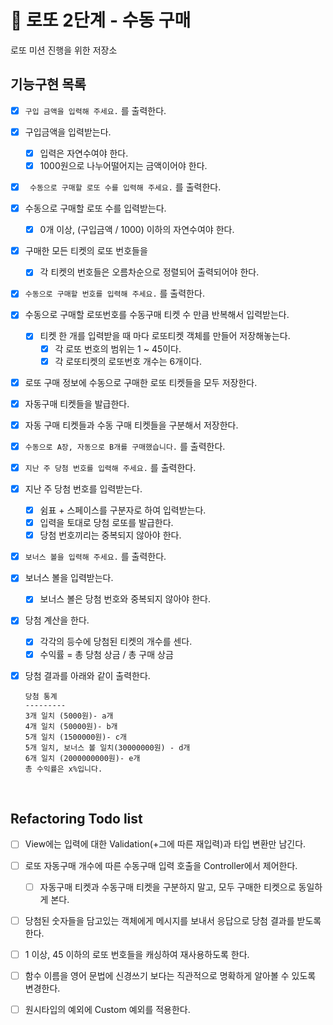 # 🚀 로또 2단계 - 수동 구매
로또 미션 진행을 위한 저장소

## 기능구현 목록

- [x] ``` 구입 금액을 입력해 주세요. ``` 를 출력한다.
  
- [x] 구입금액을 입력받는다.
  - [x] 입력은 자연수여야 한다.
  - [x] 1000원으로 나누어떨어지는 금액이어야 한다.
  
- [x] ``` 수동으로 구매할 로또 수를 입력해 주세요.``` 를 출력한다.


- [x] 수동으로 구매할 로또 수를 입력받는다.
  - [x] 0개 이상, (구입금액 / 1000) 이하의 자연수여야 한다.

- [x] 구매한 모든 티켓의 로또 번호들을
  - [x] 각 티켓의 번호들은 오름차순으로 정렬되어 출력되어야 한다.

- [x] ```수동으로 구매할 번호를 입력해 주세요.``` 를 출력한다.

- [x] 수동으로 구매할 로또번호를 수동구매 티켓 수 만큼 반복해서 입력받는다.
  - [x] 티켓 한 개를 입력받을 때 마다 로또티켓 객체를 만들어 저장해놓는다.
    - [x] 각 로또 번호의 범위는 1 ~ 45이다.
    - [x] 각 로또티켓의 로또번호 개수는 6개이다.
  
- [x] 로또 구매 정보에 수동으로 구매한 로또 티켓들을 모두 저장한다.

- [x] 자동구매 티켓들을 발급한다.
  
- [x] 자동 구매 티켓들과 수동 구매 티켓들을 구분해서 저장한다.

- [x] ```수동으로 A장, 자동으로 B개를 구매했습니다.``` 를 출력한다.

- [x] ```지난 주 당첨 번호를 입력해 주세요.``` 를 출력한다.

- [x] 지난 주 당첨 번호를 입력받는다.
  - [x] 쉼표 + 스페이스를 구분자로 하여 입력받는다.
  - [x] 입력을 토대로 당첨 로또를 발급한다.
  - [x] 당첨 번호끼리는 중복되지 않아야 한다.

- [x] ```보너스 볼을 입력해 주세요.``` 를 출력한다.

- [x] 보너스 볼을 입력받는다.
  - [x] 보너스 볼은 당첨 번호와 중복되지 않아야 한다.

- [x] 당첨 계산을 한다.
  - [x] 각각의 등수에 당첨된 티켓의 개수를 센다.
  - [x] 수익률 = 총 당첨 상금 / 총 구매 상금 

- [x] 당첨 결과를 아래와 같이 출력한다.
  ```
  당첨 통계
  ---------
  3개 일치 (5000원)- a개
  4개 일치 (50000원)- b개
  5개 일치 (1500000원)- c개
  5개 일치, 보너스 볼 일치(30000000원) - d개
  6개 일치 (2000000000원)- e개
  총 수익률은 x%입니다.
  ```

<br>

## Refactoring Todo list

- [ ] View에는 입력에 대한 Validation(+그에 따른 재입력)과 타입 변환만 남긴다.

- [ ] 로또 자동구매 개수에 따른 수동구매 입력 호출을 Controller에서 제어한다.
  - [ ] 자동구매 티켓과 수동구매 티켓을 구분하지 말고, 모두 구매한 티켓으로 동일하게 본다.

- [ ] 당첨된 숫자들을 담고있는 객체에게 메시지를 보내서 응답으로 당첨 결과를 받도록 한다.

- [ ] 1 이상, 45 이하의 로또 번호들을 캐싱하여 재사용하도록 한다.

- [ ] 함수 이름을 영어 문법에 신경쓰기 보다는 직관적으로 명확하게 알아볼 수 있도록 변경한다.

- [ ] 원시타입의 예외에 Custom 예외를 적용한다. 